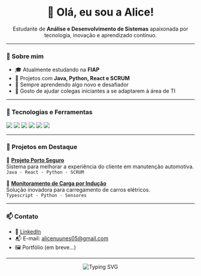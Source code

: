 <!-- Banner opcional
<p align="center">
  <img src="https://via.placeholder.com/800x200/FFC0CB/000000?text=Bem+vinda+ao+meu+GitHub!" alt="Banner">
</p>
a -->
<h1 align="center">🌸 Olá, eu sou a Alice!</h1>

<p align="center">
  Estudante de <strong>Análise e Desenvolvimento de Sistemas</strong> apaixonada por tecnologia, inovação e aprendizado contínuo.
</p>

---

### 💖 Sobre mim

- 🎓 Atualmente estudando na **FIAP**
- 🔧 Projetos com **Java, Python, React e SCRUM**
- 🌱 Sempre aprendendo algo novo e desafiador
- 💬 Gosto de ajudar colegas iniciantes a se adaptarem à área de TI

---

### 💼 Tecnologias e Ferramentas

<p align="left">
  <img src="https://img.shields.io/badge/Java-F092B0?style=for-the-badge&logo=java&logoColor=white"/>
  <img src="https://img.shields.io/badge/Python-FFC0CB?style=for-the-badge&logo=python&logoColor=white"/>
  <img src="https://img.shields.io/badge/React-F48FB1?style=for-the-badge&logo=react&logoColor=white"/>
  <img src="https://img.shields.io/badge/HTML5-FFB6C1?style=for-the-badge&logo=html5&logoColor=white"/>
  <img src="https://img.shields.io/badge/CSS3-FF69B4?style=for-the-badge&logo=css3&logoColor=white"/>
  <img src="https://img.shields.io/badge/Git-F06292?style=for-the-badge&logo=git&logoColor=white"/>
</p>

---

### 📌 Projetos em Destaque

📁 [**Projeto Porto Seguro**](https://github.com/Lice-Santos/next-oficial-challenge.git)  
Sistema para melhorar a experiência do cliente em manutenção automotiva.  
`Java · React · Python · SCRUM`

📁 [**Monitoramento de Carga por Indução**](https://github.com/Lice-Santos/chargeGo-sustainability.git)  
Solução inovadora para carregamento de carros elétricos.  
`Typescript · Pýthon · Sensores`

---

### 📫 Contato

- 💼 [LinkedIn](www.linkedin.com/in/alice-nunessantos)
- 📬 E-mail: alicenuunes05@gmail.com
- 🖼️ Portfólio (em breve...)

---

<p align="center">
  <img src="https://readme-typing-svg.herokuapp.com/?font=Fira+Code&size=20&pause=1000&color=FF69B4&center=true&vCenter=true&width=435&lines=Seja+bem-vindo(a)+ao+meu+GitHub!;Explore+meus+projetos+com+carinho+%F0%9F%92%96" alt="Typing SVG" />
</p>
